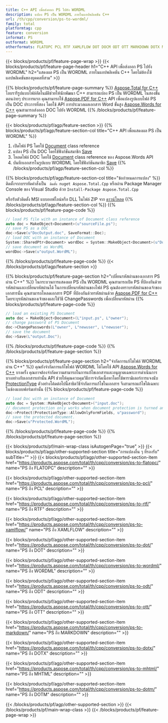 ```yaml
---
title: C++ API เพื่อส่งออก PS ไปยัง WORDML
description: แปลง PS เป็น WORDML ภายในแอปพลิเคชัน C++
url: /th/cpp/conversion/ps-to-wordml/
family: total
platformtag: cpp
feature: conversion
informat: PS
outformat: WORDML
otherformats: FLATOPC PCL RTF XAMLFLOW DOT DOCM ODT OTT MARKDOWN DOTX MHTML DOTM
---
```

{{< blocks/products/pf/feature-page-wrap >}}
{{< blocks/products/pf/feature-page-header h1="C++ API เพื่อส่งออก PS ไปยัง WORDML" h2="แสดงผล PS เป็น WORDML ภายในแอปพลิเคชัน C++ โดยไม่ต้องใช้แอปพลิเคชันของบุคคลที่สาม" >}}

{{% blocks/products/pf/feature-page-summary %}}
[Aspose.Total for C++](https://products.aspose.com/total/cpp/) ไลบรารีรูปแบบไฟล์อัตโนมัติช่วยให้นักพัฒนา C++ สามารถแปลง PS เป็น WORDML ในสองขั้นตอนง่ายๆ ประการแรก คุณสามารถใช้ [Aspose.PDF for C++](https://products.aspose.com/pdf/cpp/) API เพื่อแปลงรูปแบบไฟล์ PS เป็น DOC ประการที่สอง โดยใช้ API การประมวลผลเอกสาร Word ขั้นสูง [Aspose.Words for C++](https://products.aspose.com/words/cpp/) คุณสามารถส่งออก DOC ไปยัง WORDML 
{{% /blocks/products/pf/feature-page-summary  %}}

{{< blocks/products/pf/agp/feature-section >}}
{{% blocks/products/pf/agp/feature-section-col title="C++ API เพื่อแสดงผล PS เป็น WORDML" %}}
1. เปิดไฟล์ PS โดยใช้ [Document](https://reference.aspose.com/pdf/cpp/class/aspose.pdf.document) class reference
2. แปลง PS เป็น DOC โดยใช้ฟังก์ชันสมาชิก [Save](https://reference.aspose.com/pdf/cpp/class/aspose.pdf.document#adb8061c585440fde49c1263e68837f01)
3. โหลดไฟล์ DOC โดยใช้ [Document](https://reference.aspose.com/words/cpp/class/aspose.words.document) class reference ของ Aspose.Words API
4. บันทึกเอกสารในรูปแบบ WORDML โดยใช้ฟังก์ชันสมาชิก [Save](https://reference.aspose.com/words/cpp/class/aspose.words.document#save_stream_saveformat)
{{% /blocks/products/pf/agp/feature-section-col %}}

{{% blocks/products/pf/agp/feature-section-col title="ข้อกำหนดการแปลง" %}}
ติดตั้งจากบรรทัดคำสั่งเป็น ``` ติดตั้ง nuget Aspose.Total.Cpp``` หรือผ่าน Package Manager Console ของ Visual Studio ด้วย ```Install-Package Aspose.Total.Cpp```

หรือรับตัวติดตั้ง MSI แบบออฟไลน์หรือ DLL ในไฟล์ ZIP จาก [ดาวน์โหลด](https://downloads.aspose.com/total/cpp)
{{% /blocks/products/pf/agp/feature-section-col %}}
{{% blocks/products/pf/feature-page-code %}}

```cpp
// load PS file with an instance of Document class reference
auto doc = MakeObject<Document>(u"sourceFile.ps");
// save PS as a DOC 
doc->Save(u"DocOutput.doc", SaveFormat::Doc); 
// load DOC with an instance of Document
System::SharedPtr<Document> wordDoc = System::MakeObject<Document>(u"DocOutput.doc");
// save document as WordML
wordDoc->Save(u"output.WordML");  
```

{{% /blocks/products/pf/feature-page-code %}}
{{< /blocks/products/pf/agp/feature-section >}}

{{% blocks/products/pf/feature-page-section  h2="เปลี่ยนรหัสผ่านของเอกสาร PS ผ่าน C++" %}}
ในกระบวนการแสดงผล PS เป็น WORDML คุณสามารถเปิด PS ที่ป้องกันด้วยรหัสผ่านและเปลี่ยนรหัสผ่านได้ ในการเปลี่ยนรหัสผ่านของไฟล์ PS คุณต้องทราบรหัสผ่านของเจ้าของเอกสารนั้น คุณสามารถโหลดเอกสาร PDF ที่ป้องกันด้วยรหัสผ่านด้วย [Aspose.PDF for C++](https://products.aspose.com/pdf/cpp/) โดยระบุรหัสผ่านของเจ้าของและใช้วิธี ChangePasswords เพื่อเปลี่ยนรหัสผ่าน
{{% blocks/products/pf/feature-page-code %}}

```cpp
// load an existing PS Document
auto doc = MakeObject<Document>(L"input.ps", L"owner");
// change password of PS Document
doc->ChangePasswords(L"owner", L"newuser", L"newuser");
// save the document
doc->Save(L"output.Doc");
```
{{% /blocks/products/pf/feature-page-code  %}}
{{% /blocks/products/pf/feature-page-section %}}

{{% blocks/products/pf/feature-page-section  h2="จำกัดการแก้ไขไฟล์ WORDML ผ่าน C++" %}}
คุณยังจำกัดการแก้ไขไฟล์ WORDML ได้โดยใช้ API [Aspose.Words for C++](https://products.aspose.com/words/cpp/) บางครั้ง คุณอาจต้องจำกัดความสามารถในการแก้ไขเอกสารและอนุญาตเฉพาะการดำเนินการบางอย่างกับเอกสารเท่านั้น API ช่วยให้คุณควบคุมวิธีการจำกัดเนื้อหาโดยใช้พารามิเตอร์การแจงนับ [ProtectionType](https://reference.aspose.com/words/cpp/namespace/aspose.words#protectiontype) ตัวอย่างโค้ดต่อไปนี้สาธิตวิธีจำกัดการแก้ไขในเอกสาร จึงสามารถแก้ไขได้เฉพาะในช่องแบบฟอร์มเท่านั้น
{{% blocks/products/pf/feature-page-code %}}

```cpp
// load Doc with an instance of Document
auto doc = System::MakeObject<Document>("input.doc");
// document protection only works when document protection is turned and only editing in form fields is allowed.
doc->Protect(ProtectionType::AllowOnlyFormFields, u"password");
// save the protected document.
doc->Save(u"Protected.WordML");  
```
{{% /blocks/products/pf/feature-page-code  %}}
{{% /blocks/products/pf/feature-page-section %}}

{{< blocks/products/pf/main-wrap-class isAutogenPage="true" >}}
{{< blocks/products/pf/agp/other-supported-section title="การแปลงอื่น ๆ ที่รองรับ" subTitle="" >}}
{{< blocks/products/pf/agp/other-supported-section-item href="https://products.aspose.com/total/th/cpp/conversion/ps-to-flatopc/" name="PS ถึง FLATOPC" description="" >}}

{{< blocks/products/pf/agp/other-supported-section-item href="https://products.aspose.com/total/th/cpp/conversion/ps-to-pcl/" name="PS ถึง PCL" description="" >}}

{{< blocks/products/pf/agp/other-supported-section-item href="https://products.aspose.com/total/th/cpp/conversion/ps-to-rtf/" name="PS ถึง RTF" description="" >}}

{{< blocks/products/pf/agp/other-supported-section-item href="https://products.aspose.com/total/th/cpp/conversion/ps-to-xamlflow/" name="PS ถึง XAMLFLOW" description="" >}}

{{< blocks/products/pf/agp/other-supported-section-item href="https://products.aspose.com/total/th/cpp/conversion/ps-to-dot/" name="PS ถึง DOT" description="" >}}

{{< blocks/products/pf/agp/other-supported-section-item href="https://products.aspose.com/total/th/cpp/conversion/ps-to-wordml/" name="PS ถึง WORDML" description="" >}}

{{< blocks/products/pf/agp/other-supported-section-item href="https://products.aspose.com/total/th/cpp/conversion/ps-to-odt/" name="PS ถึง ODT" description="" >}}

{{< blocks/products/pf/agp/other-supported-section-item href="https://products.aspose.com/total/th/cpp/conversion/ps-to-ott/" name="PS ถึง OTT" description="" >}}

{{< blocks/products/pf/agp/other-supported-section-item href="https://products.aspose.com/total/th/cpp/conversion/ps-to-markdown/" name="PS ถึง MARKDOWN" description="" >}}

{{< blocks/products/pf/agp/other-supported-section-item href="https://products.aspose.com/total/th/cpp/conversion/ps-to-dotx/" name="PS ถึง DOTX" description="" >}}

{{< blocks/products/pf/agp/other-supported-section-item href="https://products.aspose.com/total/th/cpp/conversion/ps-to-mhtml/" name="PS ถึง MHTML" description="" >}}

{{< blocks/products/pf/agp/other-supported-section-item href="https://products.aspose.com/total/th/cpp/conversion/ps-to-dotm/" name="PS ถึง DOTM" description="" >}}


{{< /blocks/products/pf/agp/other-supported-section >}}
{{< /blocks/products/pf/main-wrap-class >}}
{{< /blocks/products/pf/feature-page-wrap >}}